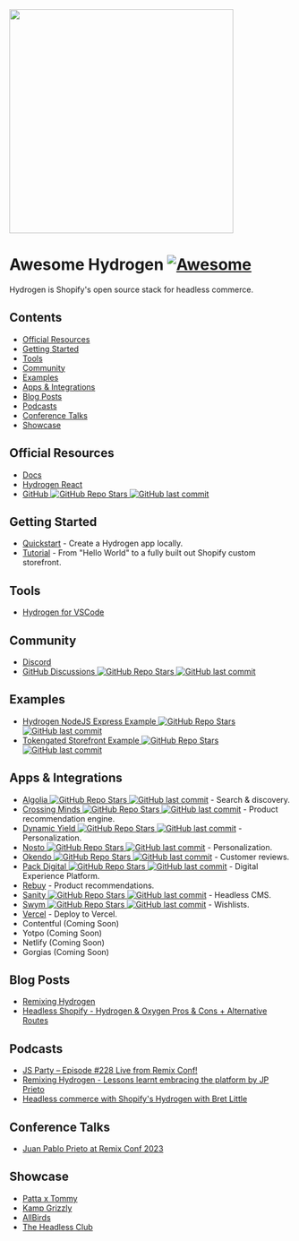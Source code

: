 <img width="400" src="https://github.com/shopify/awesome-hydrogen/raw/main/assets/hydrogen-logo.svg">

# Awesome Hydrogen [![Awesome](https://cdn.rawgit.com/sindresorhus/awesome/d7305f38d29fed78fa85652e3a63e154dd8e8829/media/badge.svg)](https://github.com/sindresorhus/awesome)

Hydrogen is Shopify's open source stack for headless commerce.

## Contents

- [Official Resources](#official-resources)
- [Getting Started](#getting-started)
- [Tools](#tools)
- [Community](#community)
- [Examples](#examples)
- [Apps & Integrations](#apps--integrations)
- [Blog Posts](#blog-posts)
- [Podcasts](#podcasts)
- [Conference Talks](#conference-talks)
- [Showcase](#showcase)

## Official Resources

- [Docs](https://shopify.dev/docs/custom-storefronts/hydrogen)
- [Hydrogen React](https://shopify.dev/docs/custom-storefronts/hydrogen-react)
- [GitHub ![GitHub Repo Stars](https://img.shields.io/github/stars/Shopify/hydrogen) ![GitHub last commit](https://img.shields.io/github/last-commit/Shopify/hydrogen)](https://github.com/Shopify/hydrogen)

## Getting Started

- [Quickstart](https://shopify.dev/docs/custom-storefronts/hydrogen/getting-started/quickstart) - Create a Hydrogen app locally.
- [Tutorial](https://shopify.dev/docs/custom-storefronts/hydrogen/building) - From "Hello World" to a fully built out Shopify custom storefront.

## Tools

- [Hydrogen for VSCode](https://marketplace.visualstudio.com/items?itemName=crtogrm.hydrogen-vscode&ssr=false#overview)

## Community

- [Discord](https://discord.gg/shopifydevs)
- [GitHub Discussions ![GitHub Repo Stars](https://img.shields.io/github/stars/Shopify/hydrogen-v1) ![GitHub last commit](https://img.shields.io/github/last-commit/Shopify/hydrogen-v1)](https://github.com/Shopify/hydrogen-v1/discussions)

## Examples

- [Hydrogen NodeJS Express Example ![GitHub Repo Stars](https://img.shields.io/github/stars/Shopify/hydrogen) ![GitHub last commit](https://img.shields.io/github/last-commit/Shopify/hydrogen)](https://github.com/Shopify/hydrogen/tree/2023-04/examples/express)
- [Tokengated Storefront Example ![GitHub Repo Stars](https://img.shields.io/github/stars/Shopify/gated-hydrogen-example) ![GitHub last commit](https://img.shields.io/github/last-commit/Shopify/gated-hydrogen-example)](https://github.com/Shopify/gated-hydrogen-example)

## Apps & Integrations

- [Algolia ![GitHub Repo Stars](https://img.shields.io/github/stars/algolia/shopify-hydrogen-algolia) ![GitHub last commit](https://img.shields.io/github/last-commit/algolia/shopify-hydrogen-algolia)](https://github.com/algolia/shopify-hydrogen-algolia) - Search & discovery.
- [Crossing Minds ![GitHub Repo Stars](https://img.shields.io/github/stars/Crossing-Minds/hydrogen-demo-store) ![GitHub last commit](https://img.shields.io/github/last-commit/Crossing-Minds/hydrogen-demo-store)](https://github.com/Crossing-Minds/hydrogen-demo-store) - Product recommendation engine.
- [Dynamic Yield ![GitHub Repo Stars](https://img.shields.io/github/stars/DynamicYield/shopify-hydrogen-demo) ![GitHub last commit](https://img.shields.io/github/last-commit/DynamicYield/shopify-hydrogen-demo)](https://github.com/DynamicYield/shopify-hydrogen-demo) - Personalization.
- [Nosto ![GitHub Repo Stars](https://img.shields.io/github/stars/Nosto/shopify-hydrogen-demo) ![GitHub last commit](https://img.shields.io/github/last-commit/Nosto/shopify-hydrogen-demo)](https://github.com/Nosto/shopify-hydrogen-demo) - Personalization.
- [Okendo ![GitHub Repo Stars](https://img.shields.io/github/stars/okendo/okendo-shopify-hydrogen-demo) ![GitHub last commit](https://img.shields.io/github/last-commit/okendo/okendo-shopify-hydrogen-demo)](https://github.com/okendo/okendo-shopify-hydrogen-demo) - Customer reviews.
- [Pack Digital ![GitHub Repo Stars](https://img.shields.io/github/stars/packdigital/pack-hydrogen-demo) ![GitHub last commit](https://img.shields.io/github/last-commit/packdigital/pack-hydrogen-demo)](https://github.com/packdigital/pack-hydrogen-demo) - Digital Experience Platform.
- [Rebuy](https://bitbucket.org/rebuyengine/npm-rebuy-hydrogen) - Product recommendations.
- [Sanity ![GitHub Repo Stars](https://img.shields.io/github/stars/sanity-io/hydrogen-sanity-demo) ![GitHub last commit](https://img.shields.io/github/last-commit/sanity-io/hydrogen-sanity-demo)](https://github.com/sanity-io/hydrogen-sanity-demo) - Headless CMS.
- [Swym ![GitHub Repo Stars](https://img.shields.io/github/stars/swym-corp/swym-hydrogen-store) ![GitHub last commit](https://img.shields.io/github/last-commit/swym-corp/swym-hydrogen-store)](https://github.com/swym-corp/swym-hydrogen-store) - Wishlists.
- [Vercel](https://vercel.com/templates/remix/hydrogen-2) - Deploy to Vercel.
- Contentful (Coming Soon)
- Yotpo (Coming Soon)
- Netlify (Coming Soon)
- Gorgias (Coming Soon)


## Blog Posts

- [Remixing Hydrogen](https://hydrogen.shopify.dev/roadmap#remixing-hydrogen)
- [Headless Shopify - Hydrogen & Oxygen Pros & Cons + Alternative Routes](https://vervaunt.com/shopify-hydrogen-oxygen-pros-cons)

## Podcasts

- [JS Party – Episode #228 Live from Remix Conf!](https://jsparty.fm/228#t=31:29)
- [Remixing Hydrogen - Lessons learnt embracing the platform by JP Prieto](https://www.youtube.com/watch?v=MbfKZmvefNs)
- [Headless commerce with Shopify's Hydrogen with Bret Little](https://www.youtube.com/watch?v=dTh1esIxw1k)

## Conference Talks

- [Juan Pablo Prieto at Remix Conf 2023](https://www.youtube.com/watch?v=qVkRyjSrhXs&t=22990s)

## Showcase

- [Patta x Tommy](https://hydrogen.shopify.dev/case-studies/patta-x-tommy)
- [Kamp Grizzly](https://hydrogen.shopify.dev/case-studies/kamp-grizzly)
- [AllBirds](https://hydrogen.shopify.dev/case-studies/allbirds)
- [The Headless Club](https://theheadlessclub.com/tool/hydrogen)
